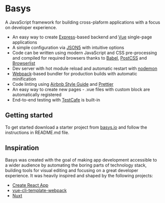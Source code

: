 # Basys

A JavaScript framework for building cross-plaform applications with a focus on developer experience.

* An easy way to create [Express](https://expressjs.com)-based backend and [Vue](https://vuejs.org) single-page applications
* A simple configuration via [JSON5](http://json5.org) with intuitive options
* Code can be written using modern JavaScript and CSS pre-processing and compiled for required browsers
thanks to [Babel](http://babeljs.io), [PostCSS](http://postcss.org) and [Browserlist](https://github.com/ai/browserslist)
* Dev server with hot module reload and automatic restart with [nodemon](https://nodemon.io)
* [Webpack](https://webpack.js.org)-based bundler for production builds with automatic minification
* Code linting using [Airbnb Style Guide](https://github.com/airbnb/javascript) and [Prettier](https://prettier.io)
* An easy way to create new pages - .vue files with custom <route> block are automatically registered
* End-to-end testing with [TestCafe](https://devexpress.github.io/testcafe) is built-in

## Getting started
To get started download a starter project from [basys.io](http://basys.io/#getting-started) and follow the instructions in README.md file.

## Inspiration
Basys was created with the goal of making app development accessible to a wider audience by automating the boring parts of technology stack, building tools for visual editing and focusing on a great developer experience. It was heavily inspired and shaped by the following projects:
* [Create React App](https://github.com/facebookincubator/create-react-app)
* [vue-cli-template-webpack](https://github.com/vuejs-templates/webpack)
* [Nuxt](https://nuxtjs.org)
